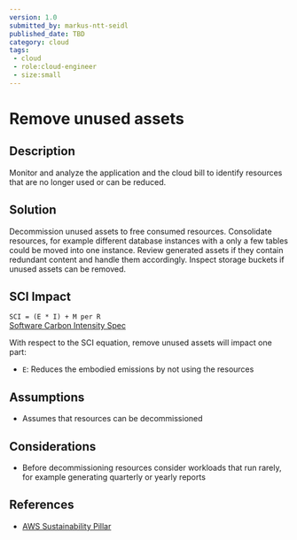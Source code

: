 ```yaml
---
version: 1.0
submitted_by: markus-ntt-seidl
published_date: TBD
category: cloud
tags: 
 - cloud
 - role:cloud-engineer
 - size:small
---
```


# Remove unused assets

## Description

Monitor and analyze the application and the cloud bill to identify resources that are no longer used or can be reduced.

## Solution

Decommission unused assets to free consumed resources. Consolidate resources, for example different database instances with a only a few tables could be moved into one instance. Review generated assets if they contain redundant content and handle them accordingly. 
Inspect storage buckets if unused assets can be removed.

## SCI Impact

`SCI = (E * I) + M per R`  
[Software Carbon Intensity Spec](https://grnsft.org/sci)

With respect to the SCI equation, remove unused assets will impact one part:

- `E`: Reduces the embodied emissions by not using the resources

## Assumptions

- Assumes that resources can be decommissioned

## Considerations

- Before decommissioning resources consider workloads that run rarely, for example generating quarterly or yearly reports

## References

- [AWS Sustainability Pillar](https://docs.aws.amazon.com/wellarchitected/latest/sustainability-pillar/sus_sus_user_a4.html)
